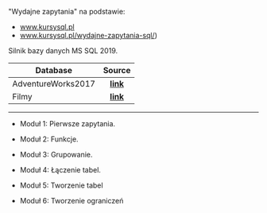 "Wydajne zapytania" na podstawie:
- www.kursysql.pl
- www.kursysql.pl/wydajne-zapytania-sql/)

Silnik bazy danych MS SQL 2019.

|Database  | Source |
| ------------- |:-------------:|
AdventureWorks2017 |**[link](https://github.com/Microsoft/sql-server-samples/releases/download/adventureworks/AdventureWorks2017.bak)**|
Filmy | **[link](https://github.com/toskpl/MS-SQL/tree/master/kursysql/Wydajne%20Zapytania/database/FilmyDB.bak)**|


---------------------------------------------------------------------------------------------------------

- Moduł 1: Pierwsze zapytania.

- Moduł 2: Funkcje.

- Moduł 3: Grupowanie.

- Moduł 4: Łączenie tabel.

- Moduł 5: Tworzenie tabel

- Moduł 6: Tworzenie ograniczeń
